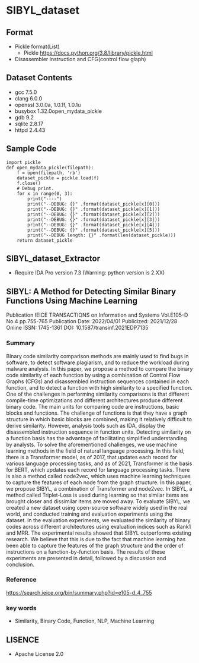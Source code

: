 # SIBYL_dataset

## Format
- Pickle format(List)
  - Pickle https://docs.python.org/3.8/library/pickle.html
- Disassembler Instruction and CFG(control flow glaph)

## Dataset Contents
- gcc  7.5.0
- clang 6.0.0
- openssl 3.0.0a, 1.0.1f, 1.0.1u
- busybox 1.32.0open_mydata_pickle
- gdb 9.2
- sqlite 2.8.17
- httpd 2.4.43

## Sample Code
```
import pickle
def open_mydata_pickle(filepath):
    f = open(filepath, 'rb')
    dataset_pickle = pickle.load(f)
    f.close()
    # Debug print.
    for x in range(0, 3):
        print("----")
        print("--DEBUG: {}" .format(dataset_pickle[x][0]))
        print("--DEBUG: {}" .format(dataset_pickle[x][1]))
        print("--DEBUG: {}" .format(dataset_pickle[x][2]))
        print("--DEBUG: {}" .format(dataset_pickle[x][3]))
        print("--DEBUG: {}" .format(dataset_pickle[x][4]))
        print("--DEBUG: {}" .format(dataset_pickle[x][5]))
        print("--DEBUG length: {}" .format(len(dataset_pickle)))
    return dataset_pickle
```

## SIBYL_dataset_Extractor
- Require IDA Pro version 7.3 (Warning: python version is 2.XX)


## SIBYL: A Method for Detecting Similar Binary Functions Using Machine Learning
Publication
IEICE TRANSACTIONS on Information and Systems   Vol.E105-D    No.4    pp.755-765
Publication Date: 2022/04/01
Publicized: 2021/12/28
Online ISSN: 1745-1361
DOI: 10.1587/transinf.2021EDP7135

### Summary
Binary code similarity comparison methods are mainly used to find bugs in software, to detect software plagiarism, and to reduce the workload during malware analysis. In this paper, we propose a method to compare the binary code similarity of each function by using a combination of Control Flow Graphs (CFGs) and disassembled instruction sequences contained in each function, and to detect a function with high similarity to a specified function. One of the challenges in performing similarity comparisons is that different compile-time optimizations and different architectures produce different binary code. The main units for comparing code are instructions, basic blocks and functions. The challenge of functions is that they have a graph structure in which basic blocks are combined, making it relatively difficult to derive similarity. However, analysis tools such as IDA, display the disassembled instruction sequence in function units. Detecting similarity on a function basis has the advantage of facilitating simplified understanding by analysts. To solve the aforementioned challenges, we use machine learning methods in the field of natural language processing. In this field, there is a Transformer model, as of 2017, that updates each record for various language processing tasks, and as of 2021, Transformer is the basis for BERT, which updates each record for language processing tasks. There is also a method called node2vec, which uses machine learning techniques to capture the features of each node from the graph structure. In this paper, we propose SIBYL, a combination of Transformer and node2vec. In SIBYL, a method called Triplet-Loss is used during learning so that similar items are brought closer and dissimilar items are moved away. To evaluate SIBYL, we created a new dataset using open-source software widely used in the real world, and conducted training and evaluation experiments using the dataset. In the evaluation experiments, we evaluated the similarity of binary codes across different architectures using evaluation indices such as Rank1 and MRR. The experimental results showed that SIBYL outperforms existing research. We believe that this is due to the fact that machine learning has been able to capture the features of the graph structure and the order of instructions on a function-by-function basis. The results of these experiments are presented in detail, followed by a discussion and conclusion.

### Reference
https://search.ieice.org/bin/summary.php?id=e105-d_4_755

### key words
 - Similarity, Binary Code, Function, NLP, Machine Learning

## LISENCE
* Apache License 2.0
